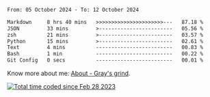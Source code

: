 <!--START_SECTION:waka-->

```txt
From: 05 October 2024 - To: 12 October 2024

Markdown     8 hrs 40 mins   >>>>>>>>>>>>>>>>>>>>>>---   87.18 %
JSON         33 mins         >------------------------   05.56 %
zsh          21 mins         >------------------------   03.57 %
Python       15 mins         >------------------------   02.61 %
Text         4 mins          -------------------------   00.83 %
Bash         1 min           -------------------------   00.22 %
Git Config   0 secs          -------------------------   00.01 %
```

<!--END_SECTION:waka-->

<!-- [![grayxu's github stats](https://github-readme-stats.vercel.app/api?username=grayxu&count_private=true&show_icons=true)](https://github.com/grayxu) -->

Know more about me: [About - Gray's grind](https://www.grayxu.cn/).
<p align="left">
  <a href="https://wakatime.com/@c69eb31e-43a1-463f-8968-c3449e386f57"><img src="https://wakatime.com/badge/user/c69eb31e-43a1-463f-8968-c3449e386f57.svg" title="Total time coded since Feb 28 2023" /></a>
</p>

